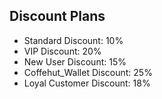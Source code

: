 ## Discount Plans

- Standard Discount: 10%
- VIP Discount: 20%
- New User Discount: 15%
- Coffehut_Wallet Discount: 25%  <!-- Add this line -->
- Loyal Customer Discount: 18%   <!-- Add this line -->